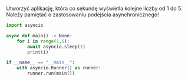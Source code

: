 Utworzyć aplikację, która co sekundę wyświetla kolejne liczby od 1 do 5. Należy pamiętać o zastosowaniu podejścia asynchronicznego!

```python
import asyncio

async def main() -> None:
    for i in range(1,6):
        await asyncio.sleep(1)
        print(i)

if __name__ == "__main__":
    with asyncio.Runner() as runner:
        runner.run(main())
```
